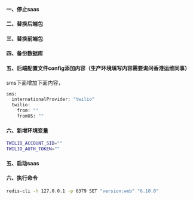 #### 一、停止saas
#### 二、替换后端包
#### 三、替换前端包
#### 四、备份数据库
#### 五、后端配置文件config添加内容（生产环境填写内容需要询问香港运维同事）
sms下面增加下面内容，
```bash
sms:
  internationalProvider: "twilio"
  twilio:
    from: ""
    fromUS: ""
```
#### 六、新增环境变量
```bash
TWILIO_ACCOUNT_SID=""
TWILIO_AUTH_TOKEN=""
```
#### 五、启动saas
#### 六、执行命令
 ```bash
 redis-cli -h 127.0.0.1 -p 6379 SET "version:web" "6.10.0"
 ```
